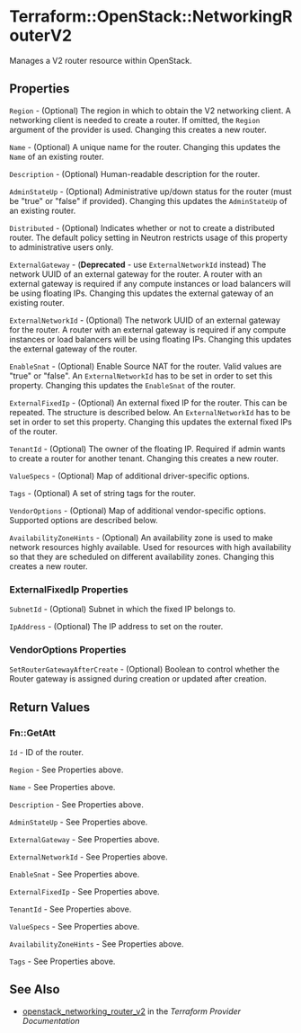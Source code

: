 # Terraform::OpenStack::NetworkingRouterV2

Manages a V2 router resource within OpenStack.

## Properties

`Region` - (Optional) The region in which to obtain the V2 networking client. A networking client is needed to create a router. If omitted, the `Region` argument of the provider is used. Changing this creates a new router.

`Name` - (Optional) A unique name for the router. Changing this updates the `Name` of an existing router.

`Description` - (Optional) Human-readable description for the router.

`AdminStateUp` - (Optional) Administrative up/down status for the router (must be "true" or "false" if provided). Changing this updates the `AdminStateUp` of an existing router.

`Distributed` - (Optional) Indicates whether or not to create a distributed router. The default policy setting in Neutron restricts usage of this property to administrative users only.

`ExternalGateway` - (**Deprecated** - use `ExternalNetworkId` instead) The network UUID of an external gateway for the router. A router with an external gateway is required if any compute instances or load balancers will be using floating IPs. Changing this updates the external gateway of an existing router.

`ExternalNetworkId` - (Optional) The network UUID of an external gateway for the router. A router with an external gateway is required if any compute instances or load balancers will be using floating IPs. Changing this updates the external gateway of the router.

`EnableSnat` - (Optional) Enable Source NAT for the router. Valid values are "true" or "false". An `ExternalNetworkId` has to be set in order to set this property. Changing this updates the `EnableSnat` of the router.

`ExternalFixedIp` - (Optional) An external fixed IP for the router. This can be repeated. The structure is described below. An `ExternalNetworkId` has to be set in order to set this property. Changing this updates the external fixed IPs of the router.

`TenantId` - (Optional) The owner of the floating IP. Required if admin wants to create a router for another tenant. Changing this creates a new router.

`ValueSpecs` - (Optional) Map of additional driver-specific options.

`Tags` - (Optional) A set of string tags for the router.

`VendorOptions` - (Optional) Map of additional vendor-specific options. Supported options are described below.

`AvailabilityZoneHints` -  (Optional) An availability zone is used to make network resources highly available. Used for resources with high availability so that they are scheduled on different availability zones. Changing this creates a new router.

### ExternalFixedIp Properties

`SubnetId` - (Optional) Subnet in which the fixed IP belongs to.

`IpAddress` - (Optional) The IP address to set on the router.

### VendorOptions Properties

`SetRouterGatewayAfterCreate` - (Optional) Boolean to control whether the Router gateway is assigned during creation or updated after creation.


## Return Values

### Fn::GetAtt

`Id` - ID of the router.

`Region` - See Properties above.

`Name` - See Properties above.

`Description` - See Properties above.

`AdminStateUp` - See Properties above.

`ExternalGateway` - See Properties above.

`ExternalNetworkId` - See Properties above.

`EnableSnat` - See Properties above.

`ExternalFixedIp` - See Properties above.

`TenantId` - See Properties above.

`ValueSpecs` - See Properties above.

`AvailabilityZoneHints` - See Properties above.

`Tags` - See Properties above.

## See Also

* [openstack_networking_router_v2](https://www.terraform.io/docs/providers/openstack/r/networking_router_v2.html) in the _Terraform Provider Documentation_